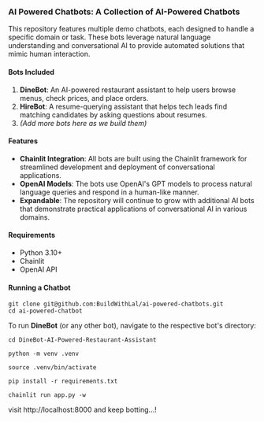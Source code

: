 ### **AI Powered Chatbots: A Collection of AI-Powered Chatbots**

This repository features multiple demo chatbots, each designed to handle a specific domain or task. These bots leverage natural language understanding and conversational AI to provide automated solutions that mimic human interaction.

#### **Bots Included**
1. **DineBot**: An AI-powered restaurant assistant to help users browse menus, check prices, and place orders.
2. **HireBot**: A resume-querying assistant that helps tech leads find matching candidates by asking questions about resumes.
3. _(Add more bots here as we build them)_

#### **Features**
- **Chainlit Integration**: All bots are built using the Chainlit framework for streamlined development and deployment of conversational applications.
- **OpenAI Models**: The bots use OpenAI's GPT models to process natural language queries and respond in a human-like manner.
- **Expandable**: The repository will continue to grow with additional AI bots that demonstrate practical applications of conversational AI in various domains.
  

#### **Requirements**
- Python 3.10+
- Chainlit
- OpenAI API

#### **Running a Chatbot**

```
git clone git@github.com:BuildWithLal/ai-powered-chatbots.git
cd ai-powered-chatbot
```

To run **DineBot** (or any other bot), navigate to the respective bot's directory:

```
cd DineBot-AI-Powered-Restaurant-Assistant
```

```
python -m venv .venv
```

```
source .venv/bin/activate
```

```
pip install -r requirements.txt
```

```
chainlit run app.py -w
```

visit http://localhost:8000 and keep botting...!
